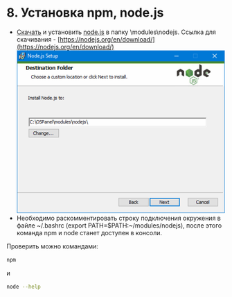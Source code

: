 # 8. Установка npm, node.js
* [Скачать](https://nodejs.org/en/download/) и установить [node.js](https://nodejs.org/) в папку \modules\nodejs\. Ссылка для скачивания - [https://nodejs.org/en/download/](https://nodejs.org/en/download/)
![Установка node.js](../img/install-nodejs.png "Установка node.js") 
* Необходимо раскомментировать строку подключения окружения в файле \~/.bashrc (export PATH=$PATH:~/modules/nodejs), после этого команда npm и node станет доступен в консоли.

Проверить можно командами:
```bash
npm
```
и
```bash
node --help
```
